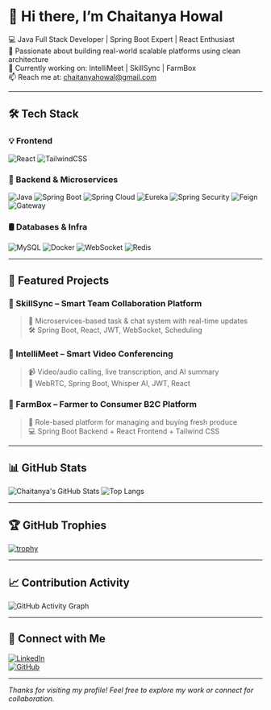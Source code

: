 # 👋 Hi there, I’m Chaitanya Howal

💻 Java Full Stack Developer | Spring Boot Expert | React Enthusiast  
🚀 Passionate about building real-world scalable platforms using clean architecture  
🎯 Currently working on: IntelliMeet | SkillSync | FarmBox  
📫 Reach me at: [chaitanyahowal@gmail.com](mailto:chaitanyahowal@gmail.com)

---

## 🛠️ Tech Stack

### 💡 Frontend
![React](https://img.shields.io/badge/React-20232A?style=for-the-badge&logo=react&logoColor=61DAFB)
![TailwindCSS](https://img.shields.io/badge/TailwindCSS-38B2AC?style=for-the-badge&logo=tailwind-css&logoColor=white)

### 🔧 Backend & Microservices
![Java](https://img.shields.io/badge/Java-ED8B00?style=for-the-badge&logo=java&logoColor=white)
![Spring Boot](https://img.shields.io/badge/SpringBoot-6DB33F?style=for-the-badge&logo=spring-boot&logoColor=white)
![Spring Cloud](https://img.shields.io/badge/SpringCloud-3C873A?style=for-the-badge&logo=spring&logoColor=white)
![Eureka](https://img.shields.io/badge/Eureka%20Discovery-6DB33F?style=for-the-badge&logo=spring&logoColor=white)
![Spring Security](https://img.shields.io/badge/Security-JWT%20Auth-informational?style=for-the-badge&logo=springsecurity&logoColor=white)
![Feign](https://img.shields.io/badge/FeignClient-OpenFeign-blue?style=for-the-badge)
![Gateway](https://img.shields.io/badge/API--Gateway-ff9800?style=for-the-badge)

### 🛢️ Databases & Infra
![MySQL](https://img.shields.io/badge/MySQL-00758F?style=for-the-badge&logo=mysql&logoColor=white)
![Docker](https://img.shields.io/badge/Docker-2496ED?style=for-the-badge&logo=docker&logoColor=white)
![WebSocket](https://img.shields.io/badge/WebSocket-35495E?style=for-the-badge&logo=websockets&logoColor=white)
![Redis](https://img.shields.io/badge/Redis-C51A4A?style=for-the-badge&logo=redis&logoColor=white)

---

## 💼 Featured Projects

### 🔹 SkillSync – Smart Team Collaboration Platform  
> 🚀 Microservices-based task & chat system with real-time updates  
> 🛠 Spring Boot, React, JWT, WebSocket, Scheduling

### 🔹 IntelliMeet – Smart Video Conferencing  
> 📹 Video/audio calling, live transcription, and AI summary  
> 🧠 WebRTC, Spring Boot, Whisper AI, JWT, React

### 🔹 FarmBox – Farmer to Consumer B2C Platform  
> 🌱 Role-based platform for managing and buying fresh produce  
> 💻 Spring Boot Backend + React Frontend + Tailwind CSS

---

## 📊 GitHub Stats

![Chaitanya's GitHub Stats](https://github-readme-stats.vercel.app/api?username=chaitanya777-byte&show_icons=true&theme=radical)
![Top Langs](https://github-readme-stats.vercel.app/api/top-langs/?username=chaitanya777-byte&layout=compact&theme=radical)

---

## 🏆 GitHub Trophies

[![trophy](https://github-profile-trophy.vercel.app/?username=chaitanya777-byte&theme=onedark)](https://github.com/ryo-ma/github-profile-trophy)

---

## 📈 Contribution Activity

![GitHub Activity Graph](https://github-readme-activity-graph.vercel.app/graph?username=chaitanya777-byte&theme=dracula)

---

## 🔗 Connect with Me

[![LinkedIn](https://img.shields.io/badge/LinkedIn-Connect-blue?style=for-the-badge&logo=linkedin)](https://www.linkedin.com/in/chaitanya-howal-740bb0199)  
[![GitHub](https://img.shields.io/badge/GitHub-Follow-black?style=for-the-badge&logo=github)](https://github.com/chaitanya777-byte)

---

_Thanks for visiting my profile! Feel free to explore my work or connect for collaboration._
